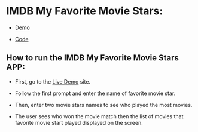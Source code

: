 # IMDB My Favorite Movie Stars:

- [Demo](https://heggy231.github.io/imdb-my-favorite-movie-stars/)

- [Code](https://github.com/heggy231/imdb-my-favorite-movie-stars)

## How to run the IMDB My Favorite Movie Stars APP:

- First, go to the [Live Demo](https://heggy231.github.io/imdb-my-favorite-movie-stars/) site.

- Follow the first prompt and enter the name of favorite movie star.

- Then, enter two movie stars names to see who played the most movies.

- The user sees who won the movie match then the list of movies that favorite movie start played displayed on the screen.
